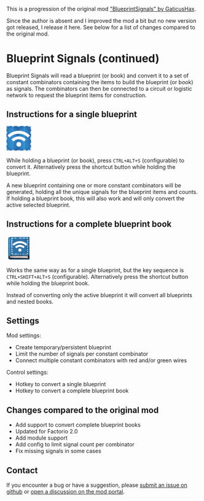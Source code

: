 This is a progression of the original mod ["BlueprintSignals" by GaticusHax](https://mods.factorio.com/mod/BlueprintSignals).

Since the author is absent and I improved the mod a bit but no new version got released, I release it here.
See below for a list of changes compared to the original mod.



# Blueprint Signals (continued)

Blueprint Signals will read a blueprint (or book) and convert it to a set of constant combinators containing
the items to build the blueprint (or book) as signals. The combinators can then be connected to a circuit
or logistic network to request the blueprint items for construction.



## Instructions for a single blueprint

![Shortcut button: Convert blueprint](graphics/icon-bp-64.png)

While holding a blueprint (or book), press `CTRL+ALT+S` (configurable) to convert it.
Alternatively press the shortcut button while holding the blueprint.

A new blueprint containing one or more constant combinators will be generated, holding all the
unique signals for the blueprint items and counts. If holding a blueprint book, this will also work
and will only convert the active selected blueprint.



## Instructions for a complete blueprint book

![Shortcut button: Convert blueprint book](graphics/icon-bp-book-64.png)

Works the same way as for a single blueprint, but the key sequence is `CTRL+SHIFT+ALT+S` (configurable). 
Alternatively press the shortcut button while holding the blueprint book.

Instead of converting only the active blueprint it will convert all blueprints and nested books.



## Settings

Mod settings:
- Create temporary/persistent blueprint
- Limit the number of signals per constant combinator
- Connect multiple constant combinators with red and/or green wires

Control settings:
- Hotkey to convert a single blueprint
- Hotkey to convert a complete blueprint book



## Changes compared to the original mod

- Add support to convert complete blueprint books
- Updated for Factorio 2.0
- Add module support
- Add config to limit signal count per combinator
- Fix missing signals in some cases



## Contact

If you encounter a bug or have a suggestion, please [submit an issue on github](https://github.com/JensForstmann/BlueprintSignals/issues)
or [open a discussion on the mod portal](https://mods.factorio.com/mod/BlueprintSignals_continued/discussion).

